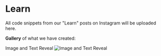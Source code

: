 # Learn
All code snippets from our "Learn" posts on Instagram will be uploaded here.



**Gallery** of what we have created:

Image and Text Reveal
![Image and Text Reveal](image-reveal-demo.gif)
